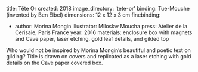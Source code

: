 title: Tête Or 
created: 2018
image_directory: 'tete-or'
binding: Tue-Mouche (invented by Ben Elbel)
dimensions: 12 x 12 x 3 cm
finebinding: 
- author: Morina Mongin
  illustrator: Miloslav Moucha
  press: Atelier de la Cerisaie, Paris France 
  year: 2016
materials: enclosure box with magnets and Cave paper, laser etching, gold leaf details, and gilded top

Who would not be inspired by Morina Mongin’s beautiful and poetic text on gilding? Title is drawn on covers and replicated as a laser etching with gold details on the Cave paper covered box.
